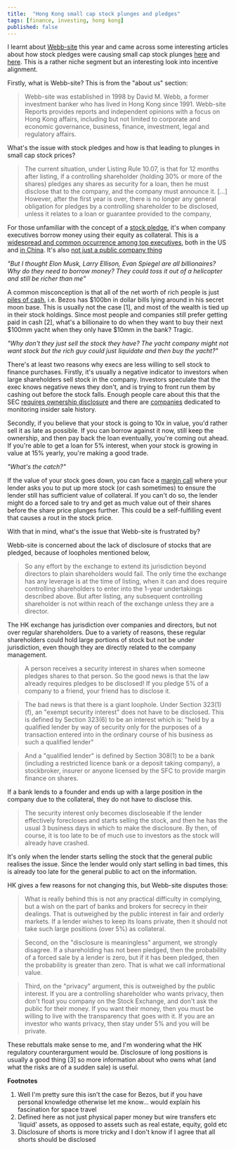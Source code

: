 ```yaml
---
title:  "Hong Kong small cap stock plunges and pledges"
tags: [finance, investing, hong kong]
published: false
---
```


I learnt about [Webb-site](https://webb-site.com/pages/aboutus.asp "about us") this year and came across some interesting articles about how stock pledges were causing small cap stock plunges [here](https://webb-site.com/articles/pledge.asp "long article") and [here](https://webb-site.com/articles/pledges.asp "short article"). This is a rather niche segment but an interesting look into incentive alignment.

Firstly, what is Webb-site? This is from the "about us" section:

> Webb-site was established in 1998 by David M. Webb, a former investment banker who has lived in Hong Kong since 1991. Webb-site Reports provides reports and independent opinions with a focus on Hong Kong affairs, including but not limited to corporate and economic governance, business, finance, investment, legal and regulatory affairs. 

What's the issue with stock pledges and how is that leading to plunges in small cap stock prices?

> The current situation, under Listing Rule 10.07, is that for 12 months after listing, if a controlling shareholder (holding 30% or more of the shares) pledges any shares as security for a loan, then he must disclose that to the company, and the company must announce it. \[...\] However, after the first year is over, there is no longer any general obligation for pledges by a controlling shareholder to be disclosed, unless it relates to a loan or guarantee provided to the company,

For those unfamiliar with the concept of a [stock pledge](https://www.sec.gov/Archives/edgar/data/937556/000119312507123994/dex1039.htm "SEC form"), it's when company executives borrow money using their equity as collateral. This is a [widespread and common occurrence among top executives,](https://www.reuters.com/article/us-usa-executives-loans-idUSKCN0T61Y620151117 "reuters article") both in the US and [in China](hhttps://www.washingtonpost.com/business/whats-share-pledging-and-why-is-china-concerned-quicktake/2018/10/23/67408404-d72c-11e8-8384-bcc5492fef49_story.html?utm_term=.06bfbb2dd052 "china share pledge"). It's also [not just a public company thing](https://www.recode.net/2018/1/17/16902002/startup-silicon-valley-bank-sharespost-collateral-bank-loans "sharespost") 

*"But I thought Elon Musk, Larry Ellison, Evan Spiegel are all billionaires? Why do they need to borrow money? They could toss it out of a helicopter and still be richer than me"*

A common misconception is that all of the net worth of rich people is just [piles of cash](https://www.forbes.com/lists/fictional15/2011/profile/smaug.html "cash"), i.e. Bezos has $100bn in dollar bills lying around in his secret moon base. This is usually not the case \[1\], and most of the wealth is tied up in their stock holdings. Since most people and companies still prefer getting paid in cash \[2\], what's a billionaire to do when they want to buy their next $100mm yacht when they only have $10mm in the bank? Tragic.

*"Why don't they just sell the stock they have? The yacht company might not want stock but the rich guy could just liquidate and then buy the yacht?"*

There's at least two reasons why execs are less willing to sell stock to finance purchases. Firstly, it's usually a negative indicator to investors when large shareholders sell stock in the company. Investors speculate that the exec knows negative news they don't, and is trying to front run them by cashing out before the stock falls. Enough people care about this that the SEC [requires ownership disclosure](https://www.investopedia.com/terms/f/form4.asp "form 4") and there are [companies](https://www.insiderscore.com/ "insiderscore") dedicated to monitoring insider sale history. 

Secondly, if you believe that your stock is going to 10x in value, you'd rather sell it as late as possible. If you can borrow against it now, still keep the ownership, and then pay back the loan eventually, you're coming out ahead. If you're able to get a loan for 5% interest, when your stock is growing in value at 15% yearly, you're making a good trade.

*"What's the catch?"*

If the value of your stock goes down, you can face a [margin call](https://www.investopedia.com/terms/m/margincall.asp "margin") where your lender asks you to put up more stock (or cash sometimes) to ensure the lender still has sufficient value of collateral. If you can't do so, the lender might do a forced sale to try and get as much value out of their shares before the share price plunges further. This could be a self-fulfilling event that causes a rout in the stock price.

With that in mind, what's the issue that Webb-site is frustrated by? 

Webb-site is concerned about the lack of disclosure of stocks that are pledged, because of loopholes mentioned below,

> So any effort by the exchange to extend its jurisdiction beyond directors to plain shareholders would fail. The only time the exchange has any leverage is at the time of listing, when it can and does require controlling shareholders to enter into the 1-year undertakings described above. But after listing, any subsequent controlling shareholder is not within reach of the exchange unless they are a director.

The HK exchange has jurisdiction over companies and directors, but not over regular shareholders. Due to a variety of reasons, these regular shareholders could hold large portions of stock but not be under jurisdiction, even though they are directly related to the company management. 

> A person receives a security interest in shares when someone pledges shares to that person. So the good news is that the law already requires pledges to be disclosed! If you pledge 5% of a company to a friend, your friend has to disclose it.

> The bad news is that there is a giant loophole. Under Section 323(1)(f), an "exempt security interest" does not have to be disclosed. This is defined by Section 323(6) to be an interest which is: "held by a qualified lender by way of security only for the purposes of a transaction entered into in the ordinary course of his business as such a qualified lender"

> And a "qualified lender" is defined by Section 308(1) to be a bank (including a restricted licence bank or a deposit taking company), a stockbroker, insurer or anyone licensed by the SFC to provide margin finance on shares.

If a bank lends to a founder and ends up with a large position in the company due to the collateral, they do not have to disclose this. 

> The security interest only becomes discloseable if the lender effectively forecloses and starts selling the stock, and then he has the usual 3 business days in which to make the disclosure. By then, of course, it is too late to be of much use to investors as the stock will already have crashed.

It's only when the lender starts selling the stock that the general public realises the issue. Since the lender would only start selling in bad times, this is already too late for the general public to act on the information.

HK gives a few reasons for not changing this, but Webb-site disputes those:

> What is really behind this is not any practical difficulty in complying, but a wish on the part of banks and brokers for secrecy in their dealings. That is outweighed by the public interest in fair and orderly markets. If a lender wishes to keep its loans private, then it should not take such large positions (over 5%) as collateral.

> Second, on the "disclosure is meaningless" argument, we strongly disagree. If a shareholding has not been pledged, then the probability of a forced sale by a lender is zero, but if it has been pledged, then the probability is greater than zero. That is what we call informational value. 

> Third, on the "privacy" argument, this is outweighed by the public interest. If you are a controlling shareholder who wants privacy, then don't float you company on the Stock Exchange, and don't ask the public for their money. If you want their money, then you must be willing to live with the transparency that goes with it. If you are an investor who wants privacy, then stay under 5% and you will be private. 

These rebuttals make sense to me, and I'm wondering what the HK regulatory counterargument would be. Disclosure of long positions is usually a good thing \[3\] so more information about who owns what (and what the risks are of a sudden sale) is useful.  

**Footnotes**
1. Well I'm pretty sure this isn't the case for Bezos, but if you have personal knowledge otherwise let me know... would explain his fascination for space travel
2. Defined here as not just physical paper money but wire transfers etc 'liquid' assets, as opposed to assets such as real estate, equity, gold etc  
3. Disclosure of shorts is more tricky and I don't know if I agree that all shorts should be disclosed
